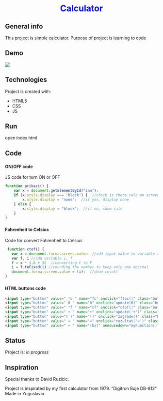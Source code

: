 <h1 align="center" style="color:blue;">Calculator</h1>

## General info
This project is simple calculator. Purpose of project is learning to code

## Demo	
  ![](calccol.gif)
  
## Technologies
Project is created with:
* HTML5
* CSS
* JS
	
  
## Run
open index.html

## Code
### <h4>ON/OFF code</h4>
JS code for turn ON or OFF 
```js
function prikazi() {
    var x = document.getElementById("ima");
    if (x.style.display === "block") {  //check is there calc on screen
        x.style.display = "none";  //if yes, display none
    } else {
        x.style.display = "block";  //if no, show calc
    }
}
```
### <h4>Fahrenheit to Celsius</h4>
Code for convert Fahrenheit to Celsius
 ```js
  function ctof() {
    var x = document.forma.screen.value  //add input value to variable x
    var f, i //add variable i, f
    f = x * 1.8 + 32  //converting C to F
    i = f.toFixed(1) //rounding the number to keep only one decimal
    document.forma.screen.value = (i);  //show result
}
  ```
  ### <h4>HTML buttons code</h4>
  ```html
<input type="button" value=" °c " name="fc" onclick="ftoc()" class="buttonF">
<input type="button" value=" 0 " name="0" onclick="update(0)" class="buttonB">
<input type="button" value=" °f " name="cf" onclick="ctof()" class="buttonF">
<input type="button" value=" + " name="+" onclick="update('+')" class="buttonM">
<input type="button" value="( )" name="()" onclick="zagrade()" class="buttonM">
<input type="button" value=" = " name="=" onclick="rezultat('=')" class="buttonZ">
<input type="button" value=" ← " name="(bs)" onmousedown="myFunction()" class="buttonM">
```

## Status
Project is: _in progress_

## Inspiration
Special thanks to David Ruzicic.

Project is inspirated by my first calculator from 1979. "Digitron Buje DB-812" Made in Yugoslavia.
